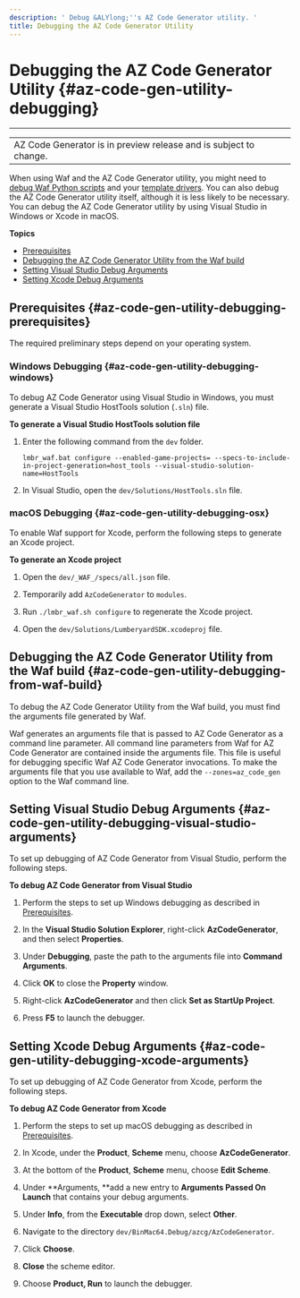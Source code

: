 ```yaml
---
description: ' Debug &ALYlong;''s AZ Code Generator utility. '
title: Debugging the AZ Code Generator Utility
---
```

# Debugging the AZ Code Generator Utility {#az-code-gen-utility-debugging}


****  

|  | 
| --- |
| AZ Code Generator is in preview release and is subject to change\. | 

When using Waf and the AZ Code Generator utility, you might need to [debug Waf Python scripts](/docs/userguide/codegen/waf-debugging.md) and your [template drivers](/docs/userguide/az-cod-gen-template-driver-debugging.md)\. You can also debug the AZ Code Generator utility itself, although it is less likely to be necessary\. You can debug the AZ Code Generator utility by using Visual Studio in Windows or Xcode in macOS\.

**Topics**
+ [Prerequisites](#az-code-gen-utility-debugging-prerequisites)
+ [Debugging the AZ Code Generator Utility from the Waf build](#az-code-gen-utility-debugging-from-waf-build)
+ [Setting Visual Studio Debug Arguments](#az-code-gen-utility-debugging-visual-studio-arguments)
+ [Setting Xcode Debug Arguments](#az-code-gen-utility-debugging-xcode-arguments)

## Prerequisites {#az-code-gen-utility-debugging-prerequisites}

 The required preliminary steps depend on your operating system\. 

### Windows Debugging {#az-code-gen-utility-debugging-windows}

To debug AZ Code Generator using Visual Studio in Windows, you must generate a Visual Studio HostTools solution \(`.sln`\) file\.

**To generate a Visual Studio HostTools solution file**

1. Enter the following command from the `dev` folder\. 

   ```
   lmbr_waf.bat configure --enabled-game-projects= --specs-to-include-in-project-generation=host_tools --visual-studio-solution-name=HostTools
   ```

1. In Visual Studio, open the `dev/Solutions/HostTools.sln` file\. 

### macOS Debugging {#az-code-gen-utility-debugging-osx}

 To enable Waf support for Xcode, perform the following steps to generate an Xcode project\. 

**To generate an Xcode project**

1.  Open the `dev/_WAF_/specs/all.json` file\.

1.  Temporarily add `AzCodeGenerator` to `modules`\. 

1.  Run `./lmbr_waf.sh configure` to regenerate the Xcode project\. 

1.  Open the `dev/Solutions/LumberyardSDK.xcodeproj` file\.

## Debugging the AZ Code Generator Utility from the Waf build {#az-code-gen-utility-debugging-from-waf-build}

To debug the AZ Code Generator Utility from the Waf build, you must find the arguments file generated by Waf\.

Waf generates an arguments file that is passed to AZ Code Generator as a command line parameter\. All command line parameters from Waf for AZ Code Generator are contained inside the arguments file\. This file is useful for debugging specific Waf AZ Code Generator invocations\. To make the arguments file that you use available to Waf, add the `--zones=az_code_gen` option to the Waf command line\. 

## Setting Visual Studio Debug Arguments {#az-code-gen-utility-debugging-visual-studio-arguments}

To set up debugging of AZ Code Generator from Visual Studio, perform the following steps\.

**To debug AZ Code Generator from Visual Studio**

1. Perform the steps to set up Windows debugging as described in [Prerequisites](#az-code-gen-utility-debugging-prerequisites)\. 

1.  In the **Visual Studio Solution Explorer**, right\-click **AzCodeGenerator**, and then select **Properties**\. 

1.  Under **Debugging**, paste the path to the arguments file into **Command Arguments**\. 

1.  Click **OK** to close the **Property** window\. 

1.  Right\-click **AzCodeGenerator** and then click **Set as StartUp Project**\. 

1.  Press **F5** to launch the debugger\. 

## Setting Xcode Debug Arguments {#az-code-gen-utility-debugging-xcode-arguments}

To set up debugging of AZ Code Generator from Xcode, perform the following steps\.

**To debug AZ Code Generator from Xcode**

1.  Perform the steps to set up macOS debugging as described in [Prerequisites](#az-code-gen-utility-debugging-prerequisites)\. 

1.  In Xcode, under the **Product**, **Scheme** menu, choose **AzCodeGenerator**\. 

1.  At the bottom of the **Product**, **Scheme** menu, choose **Edit Scheme**\. 

1.  Under **Arguments, **add a new entry to **Arguments Passed On Launch** that contains your debug arguments\. 

1.  Under **Info**, from the **Executable** drop down, select **Other**\. 

   1.  Navigate to the directory `dev/BinMac64.Debug/azcg/AzCodeGenerator`\. 

   1.  Click **Choose**\. 

1.  **Close** the scheme editor\. 

1.  Choose **Product, Run** to launch the debugger\. 